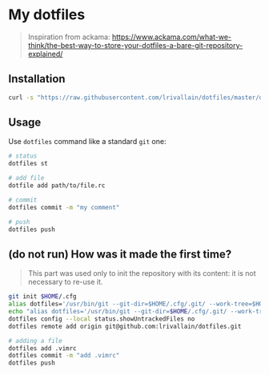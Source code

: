 # My dotfiles

> Inspiration from ackama: https://www.ackama.com/what-we-think/the-best-way-to-store-your-dotfiles-a-bare-git-repository-explained/

## Installation

```bash
curl -s "https://raw.githubusercontent.com/lrivallain/dotfiles/master/dotfiles-scripts/install.sh" | bash
```

## Usage

Use `dotfiles` command like a standard `git` one:

```bash
# status
dotfiles st

# add file
dotfile add path/to/file.rc

# commit
dotfiles commit -m "my comment"

# push
dotfiles push
```


## **(do not run)** How was it made the first time?
> This part was used only to init the repository with its content: it is not necessary to re-use it.

```bash
git init $HOME/.cfg
alias dotfiles='/usr/bin/git --git-dir=$HOME/.cfg/.git/ --work-tree=$HOME'
echo "alias dotfiles='/usr/bin/git --git-dir=$HOME/.cfg/.git/ --work-tree=$HOME'" >> $HOME/.zsh/aliases
dotfiles config --local status.showUntrackedFiles no
dotfiles remote add origin git@github.com:lrivallain/dotfiles.git

# adding a file
dotfiles add .vimrc
dotfiles commit -m "add .vimrc"
dotfiles push
```

